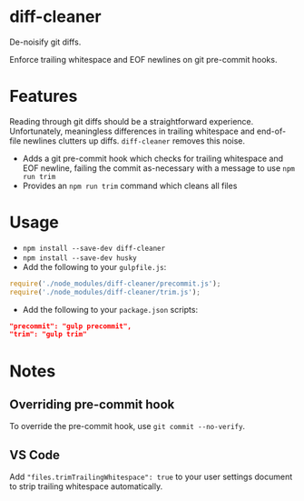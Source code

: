 # diff-cleaner

De-noisify git diffs.

Enforce trailing whitespace and EOF newlines on git pre-commit hooks.

# Features
Reading through git diffs should be a straightforward experience. Unfortunately, meaningless differences in trailing whitespace and end-of-file newlines clutters up diffs. `diff-cleaner` removes this noise.
- Adds a git pre-commit hook which checks for trailing whitespace and EOF newline, failing the commit as-necessary with a message to use `npm run trim`
- Provides an `npm run trim` command which cleans all files

# Usage
- `npm install --save-dev diff-cleaner`
- `npm install --save-dev husky`
- Add the following to your `gulpfile.js`:
```javascript
require('./node_modules/diff-cleaner/precommit.js');
require('./node_modules/diff-cleaner/trim.js');
```
- Add the following to your `package.json` scripts:
```json
"precommit": "gulp precommit",
"trim": "gulp trim"
```

# Notes
## Overriding pre-commit hook
To override the pre-commit hook, use `git commit --no-verify`.

## VS Code
Add `"files.trimTrailingWhitespace": true` to your user settings document to strip trailing whitespace automatically.
